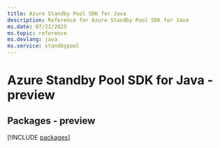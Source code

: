 ```yaml
---
title: Azure Standby Pool SDK for Java
description: Reference for Azure Standby Pool SDK for Java
ms.date: 07/21/2025
ms.topic: reference
ms.devlang: java
ms.service: standbypool
---
```

# Azure Standby Pool SDK for Java - preview
## Packages - preview
[!INCLUDE [packages](standby-pool-index.md)]